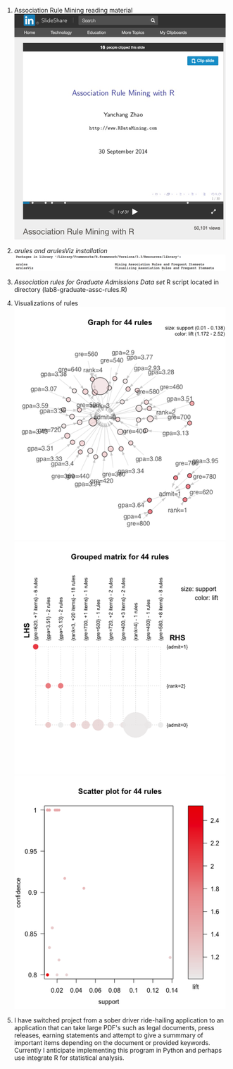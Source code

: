 1. Association Rule Mining reading material
![AsscRuleSlides](images/asscrulesslides.png)

2. *arules and arulesViz installation*
![Rinstall](images/Rinstall.png)

3. *Association rules for Graduate Admissions Data set*
R script located in directory (lab8-graduate-assc-rules.R)

4. Visualizations of rules
![Rgraph](images/RGraph.png)
![Rgroup](images/RGroup.png)
![RScatter](images/RScatter.png)

6. I have switched project from a sober driver ride-hailing application to an application that can take large PDF's such as legal documents, press releases, earning statements and attempt to give a summmary of important items depending on the document or provided keywords. Currently I anticipate implementing this program in Python and perhaps use integrate R for statistical analysis.